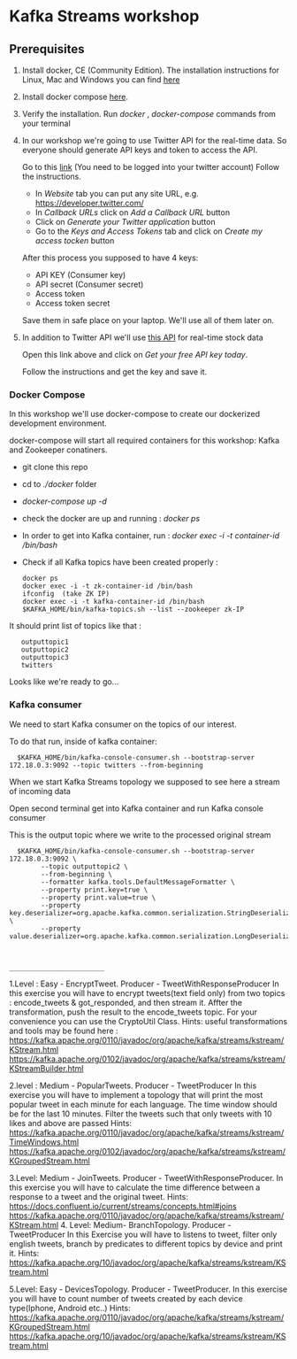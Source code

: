 # Kafka Streams workshop
## Prerequisites 
1. Install docker, CE (Community Edition). The installation instructions for Linux, Mac and Windows you can find [here](https://docs.docker.com/install/)
2. Install docker compose [here](https://docs.docker.com/compose/install/).
3. Verify the installation. Run *docker* , *docker-compose* commands from your terminal
4. In our workshop we're going to use Twitter API for the real-time data. So everyone should generate API keys and token to access the API.

   Go to this [link](https://apps.twitter.com/app/new) (You need to be logged into your twitter account) Follow the instructions. 
   
   - In *Website* tab you can put any site URL, e.g. https://developer.twitter.com/
   - In *Callback URLs* click on *Add a Callback URL* button
   - Click on *Generate your Twitter application* button
   - Go to the *Keys and Access Tokens* tab and click on *Create my access tocken* button
   
   After this process you supposed to have 4 keys: 
   + API KEY (Consumer key)
   + API secret (Consumer secret)
   + Access token
   + Access token secret
   
   Save them in safe place on your laptop. We'll use all of them later on.
   
 5. In addition to Twitter API we'll use [this API](https://www.alphavantage.co/) for real-time stock data
 
    Open this link above and click on *Get your free API key today*. 
    
    Follow the instructions and get the key and save it.
    
    
 ### Docker Compose
 In this workshop we'll use docker-compose to create our dockerized development environment.
 
 docker-compose will start all required containers for this workshop: Kafka and Zookeeper conatiners.
 
 + git clone this repo
 + cd to  *./docker* folder
 + *docker-compose up -d*
 + check the docker are up and running : *docker ps*
 
 + In order to get into Kafka container, run :
   *docker exec -i -t container-id /bin/bash*
 + Check if all Kafka topics have been created properly :
 
       docker ps
       docker exec -i -t zk-container-id /bin/bash
       ifconfig  (take ZK IP)
       docker exec -i -t kafka-container-id /bin/bash
       $KAFKA_HOME/bin/kafka-topics.sh --list --zookeeper zk-IP
       
  It should print list of topics like that : 
  
       outputtopic1
       outputtopic2
       outputtopic3
       twitters
   
 Looks like we're ready to go...
 
 ### Kafka consumer
 We need to start Kafka consumer on the topics of our interest.
 
 To do that run, inside of kafka container: 
      
      $KAFKA_HOME/bin/kafka-console-consumer.sh --bootstrap-server 172.18.0.3:9092 --topic twitters --from-beginning
      
 When we start Kafka Streams topology we supposed to see here a stream of incoming data  
 
 Open second terminal get into Kafka container and run Kafka console consumer
 
 This is the output topic where we write to the processed original stream 
 
      $KAFKA_HOME/bin/kafka-console-consumer.sh --bootstrap-server 172.18.0.3:9092 \
            --topic outputtopic2 \
            --from-beginning \
            --formatter kafka.tools.DefaultMessageFormatter \
            --property print.key=true \
            --property print.value=true \
            --property key.deserializer=org.apache.kafka.common.serialization.StringDeserializer \
            --property value.deserializer=org.apache.kafka.common.serialization.LongDeserializer
      
      
      
    ________________________
    
  1.Level : Easy - EncryptTweet. Producer - TweetWithResponseProducer
   In this exercise you will have to encrypt tweets(text field only) from two topics :
   encode_tweets & got_responded, and then stream it. Affter the transformation,
   push the result to the encode_tweets topic.
   For your convenience you can use  the CryptoUtil Class.
   Hints: 
    useful transformations and tools may be found here :
     https://kafka.apache.org/0110/javadoc/org/apache/kafka/streams/kstream/KStream.html
     https://kafka.apache.org/0102/javadoc/org/apache/kafka/streams/kstream/KStreamBuilder.html
     
  2.level : Medium - PopularTweets. Producer -  TweetProducer 
   In this exercise you will have to implement a topology that will print the most popular
   tweet in each minute for each language. The time window should be for the last 10 minutes.
   Filter the tweets such that only tweets with 10 likes and above are passed
   Hints:
  	 https://kafka.apache.org/0110/javadoc/org/apache/kafka/streams/kstream/TimeWindows.html
  	 https://kafka.apache.org/0102/javadoc/org/apache/kafka/streams/kstream/KGroupedStream.html
  
  3.Level: Medium -  JoinTweets. Producer -  TweetWithResponseProducer.
   In this exercise you will have to calculate the time difference 
   between a response to a tweet and the original tweet.
   Hints: 
    https://docs.confluent.io/current/streams/concepts.html#joins
    https://kafka.apache.org/0110/javadoc/org/apache/kafka/streams/kstream/KStream.html
  4. Level: Medium- BranchTopology. Producer -  TweetProducer
    In this Exercise you will have to listens to tweet,
    filter only english tweets, branch by predicates to different 
    topics by device and print it.
    Hints: 
        https://kafka.apache.org/10/javadoc/org/apache/kafka/streams/kstream/KStream.html
        
  5.Level: Easy - DevicesTopology. Producer - TweetProducer.
    In this exercise you will have to count number of tweets created 
    by each device type(Iphone, Android etc..)
    Hints: 
      https://kafka.apache.org/0110/javadoc/org/apache/kafka/streams/kstream/KGroupedStream.html
      https://kafka.apache.org/10/javadoc/org/apache/kafka/streams/kstream/KStream.html

        
        
  
        

     
    
        
     
      
      
      
      
      
      
      
      
         
      
   
 
 
 
 
     
   
